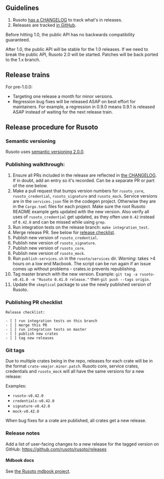 ## Guidelines

1. Rusoto [has a CHANGELOG](CHANGELOG.md) to track what's in releases.
2. Releases are tracked [in GitHub](https://github.com/rusoto/rusoto/releases).

Before hitting 1.0, the public API has no backwards compatibility guaranteed.

After 1.0, the public API will be stable for the 1.0 releases. If we need to break the public API, Rusoto 2.0 will be started. Patches will be back ported to the 1.x branch.

## Release trains

For pre-1.0.0:

* Targeting one release a month for minor versions.
* Regression bug fixes will be released ASAP on best effort for maintainers.  For example, a regression in 0.9.0 means 0.9.1 is released ASAP instead of waiting for the next release train.

## Release procedure for Rusoto

### Semantic versioning

Rusoto uses [semantic versioning 2.0.0](http://semver.org/).

### Publishing walkthrough:

1. Ensure all PRs included in the release are reflected in [the CHANGELOG](https://github.com/rusoto/rusoto/blob/master/CHANGELOG.md). If in doubt, add an entry so it's recorded. Can be a separate PR or part of the one below.
2. Make a pull request that bumps version numbers for `rusoto_core`, `rusoto_credential`, `rusoto_signature` and `rusoto_mock`.  Service versions are in the `services.json` file in the codegen project. Otherwise they are in the `Cargo.toml` files for each project. Make sure the root Rusoto README example gets updated with the new version. Also verify all uses of `rusoto_credential` get updated, as they often use `0.42` instead of `0.42.0` and can be missed while using `grep`.
3. Run integration tests on the release branch: `make integration_test`.
4. Merge release PR. See below for [release checklist](https://github.com/rusoto/rusoto/blob/update-releasing-doc/RELEASING.md#publishing-pr-checklist).
5. Publish new version of `rusoto_credential`.
6. Publish new version of `rusoto_signature`.
7. Publish new version of `rusoto_core`.
8. Publish new version of `rusoto_mock`.
9. Run `publish-services.sh` in the `rusoto/services` dir. *Warning*: takes >4 hours on a low end Macbook. The script can be run again if an issue comes up without problems - crates.io prevents republishing.
10. Tag master branch with the new version.  Example: `git tag -a rusoto-v0.41.0 -m "Rusoto 0.41.0 release."` then `git push --tags origin`.
11. Update the `skeptical` package to use the newly published version of Rusoto.

### Publishing PR checklist

```text
Release checklist:

- [ ] run integration tests on this branch
- [ ] merge this PR
- [ ] run integration tests on master
- [ ] publish new crates
- [ ] tag new releases
```

### Git tags

Due to multiple crates being in the repo, releases for each crate will be in the format `crate-vmajor.minor.patch`. Rusoto core, service crates, credentials and `rusoto_mock` will all have the same versions for a new release:

Examples:

* `rusoto-v0.42.0`
* `credentials-v0.42.0`
* `signature-v0.42.0`
* `mock-v0.42.0`

When bug fixes for a crate are published, all crates get a new release.

### Release notes

Add a list of user-facing changes to a new release for the tagged version on GitHub: https://github.com/rusoto/rusoto/releases

#### Mdbook docs

See [the Rusoto mdbook project](https://github.com/rusoto/rusoto.github.io).

